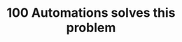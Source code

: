 ---
title: 100 Automations solves this problem
image: assets\images\memes\100Automations-solves-this-problem.png
---